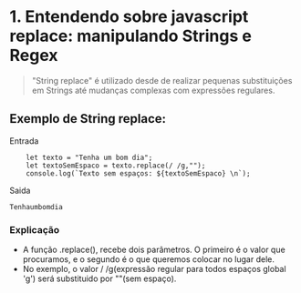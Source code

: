 # 1. Entendendo sobre javascript replace: manipulando Strings e Regex
> "String replace" é utilizado desde de realizar pequenas substituições em Strings até mudanças complexas com expressões regulares.

## Exemplo de String replace:

Entrada
```
    let texto = "Tenha um bom dia";
    let textoSemEspaco = texto.replace(/ /g,""); 
    console.log(`Texto sem espaços: ${textoSemEspaco} \n`);
```

Saida
```
Tenhaumbomdia
```

### Explicação
* A função .replace(), recebe dois parâmetros. O primeiro é o valor que procuramos, e o segundo é o que queremos colocar no lugar dele.
* No exemplo, o valor / /g(expressão regular para todos espaços global 'g') será substituido por ""(sem espaço).




